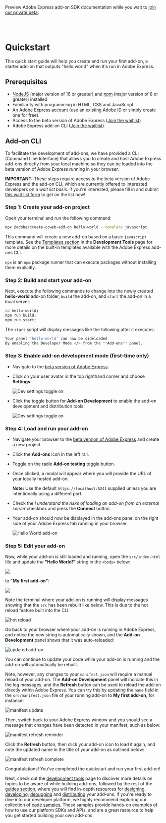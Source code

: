 <InlineAlert slots="text" variant="info"/>

Preview Adobe Express add-on SDK documentation while you wait to [join our private beta](https://adobe.com/go/express-developer).

<br/><br/>

# Quickstart 

This quick start guide will help you create and run your first add-on, a starter add-on that outputs "hello world" when it's run in Adobe Express.

## Prerequisites

- [NodeJS](https://nodejs.org/en/download/) (major version of 16 or greater) and [npm](https://docs.npmjs.com/downloading-and-installing-node-js-and-npm) (major version of 8 or greater) installed
- Familiarity with programming in HTML, CSS and JavaScript
- An Adobe Express account (use an existing Adobe ID or simply create one for free).
- Access to the beta version of Adobe Express ([Join the waitlist](https://adobe.com/go/express-developer))
- Adobe Express add-on CLI ([Join the waitlist](https://adobe.com/go/express-developer))

## Add-on CLI 
To facilitate the development of add-ons, we have provided a CLI (Command Line Interface) that allows you to create and host Adobe Express add-ons directly from your local machine so they can be loaded into the beta version of Adobe Express running in your browser. 


<InlineAlert slots="text" variant="info"/>

**IMPORTANT:** These steps require access to the beta version of Adobe Express and the add-on CLI, which are currently offered to interested developers on a *wait list basis*. If you're interested, please fill in and submit [this wait list form](https://adobe.com/go/express-developer) to get on the list now!

### Step 1: Create your add-on project
Open your terminal and run the following command:

```bash
npx @adobe/create-ccweb-add-on hello-world --template javascript     
```

This command will create a new add-on based on a basic `javascript` template. See the [Templates section](dev_tooling.md#templates) in the **Development Tools** page for more details on the built-in templates available with the Adobe Express add-ons CLI. 

<InlineAlert slots="text" variant="success"/>

`npx` is an `npm` package runner that can execute packages without installing them explicitly.


### Step 2: Build and start your add-on
Next, execute the following commands to change into the newly created **hello-world** add-on folder, `build` the add-on, and `start` the add-on in a local server:

```bash
cd hello-world;
npm run build;
npm run start;
```

The `start` script will display messages like the following after it executes:

```bash
Your panel 'hello-world' can now be sideloaded
By enabling the Developer Mode </> from the **Add-ons** panel.
```

### Step 3: Enable add-on development mode (first-time only)
- Navigate to the [beta version of Adobe Express](https://new.express.adobe.com/).
- Click on your user avatar in the top righthand corner and choose **Settings**.

   ![Dev settings toggle on](./img/avatar-settings.png)

- Click the toggle button for **Add-on Development** to enable the add-on development and distribution tools:

   ![Dev settings toggle on](./img/dev-settings.png)


### Step 4: Load and run your add-on
- Navigate your browser to the [beta version of Adobe Express](https://new.express.adobe.com/new) and create a new project.
- Click the **Add-ons** icon in the left rail.
- Toggle on the radio **Add-on testing** toggle button.
- Once clicked, a modal will appear where you will provide the URL of your locally hosted add-on.

  **Note:** Use the default `https://localhost:5241` supplied unless you are intentionally using a different port.

- Check the *I understand the risks of loading an add-on from an external server* checkbox and press the **Connect** button.
- Your add-on should now be displayed in the add-ons panel on the right side of your Adobe Express tab running in your browser. 

   ![Hello World add-on](img/hello-world-loaded-log-open.png)


### Step 5: Edit your add-on
Now, while your add-on is still loaded and running, open the `src/index.html` file and update the **"Hello World!"** string in the `<body>` below:

![](./img/vs-code-hello-world.png)

to **"My first add-on"**:

![](./img/vs-code-update.png)

Note the terminal where your add-on is running will display messages showing that the `src` has been rebuilt like below. This is due to the hot reload feature built into the CLI. 

![hot reload](./img/hot-reload.png)

Go back to your browser where your add-on is running in Adobe Express, and notice the new string is automatically shown, and the **Add-on Development** panel shows that it was auto-reloaded:

![updated add-on](./img/updated-add-on.png)

You can continue to update your code while your add-on is running and the add-on will automatically be rebuilt. 

Note, however, any changes to your `manifest.json` will require a manual reload of your add-on. The **Add-on Development** panel will indicate this in the log messages, and the **Refresh** button can be used to reload the add-on directly within Adobe Express. You can try this by updating the `name` field in the `src/manifest.json` file of your running add-on to **My first add-on**, for instance: 

![manifest update](./img/manifest-update.png)

Then, switch back to your Adobe Express window and you should see a message that changes have been detected in your manifest, such as below:

<!-- ![](./img/refresh-btn.png) -->

![manifest refresh reminder](./img/manifest-refresh-reminder.png)

Click the **Refresh** button, then click your add-on icon to load it again, and note the updated name in the title of your add-on as outlined below:

![manifest refresh complete](./img/manifest-refresh-complete.png)

Congratulations! You've completed the quickstart and run your first add-on! 

Next, check out the [development tools](dev_tooling.md) page to discover more details on topics to be aware of while building add-ons, followed by the rest of the [guides section](../), where you will find in-depth resources for [designing](../design/index.md), [developing](../develop/index.md), [debugging](../debug/index.md) and [distributing](../distribute/index.md) your add-ons. If you're ready to dive into our developer platform, we highly recommend exploring our collection of [code samples](../../samples.md). These samples provide hands-on examples of how to use our platform SDKs and APIs, and are a great resource to help you get started building your own add-ons.
